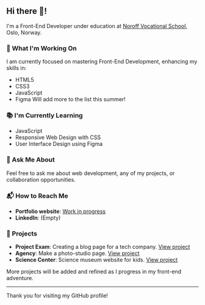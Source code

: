 ## Hi there 👋!


I'm a Front-End Developer under education at [Noroff Vocational School](https://www.noroff.no/), Oslo, Norway.

### 🔭 What I'm Working On
I am currently focused on mastering Front-End Development, enhancing my skills in:
- HTML5
- CSS3
- JavaScript
- Figma
Will add more to the list this summer!

### 📚 I'm Currently Learning
- JavaScript
- Responsive Web Design with CSS
- User Interface Design using Figma

### 💬 Ask Me About
Feel free to ask me about web development, any of my projects, or collaboration opportunities.

### 📬 How to Reach Me
- **Portfolio website**: [Work in progress](https://portfoliopatrickroethe.netlify.app/)
- **LinkedIn**: (Empty)

### 🚀 Projects

- **Project Exam**: Creating a blog page for a tech company. [View project](https://github.com/PatrickRoethe/Examproject)
- **Agency**: Make a photo-studio page. [View project](https://github.com/kanotten/Agency1-frame)
- **Science Center**: Science museum website for kids. [View project](https://github.com/kanotten/science-center-CA)

More projects will be added and refined as I progress in my front-end adventure.

---

Thank you for visiting my GitHub profile!


<!--
**PatrickRoethe/PatrickRoethe** is a ✨ _special_ ✨ repository because its `README.md` (this file) appears on your GitHub profile.

Here are some ideas to get you started:

- 🔭 I’m currently working on ...
- 🌱 I’m currently learning ...
- 👯 I’m looking to collaborate on ...
- 🤔 I’m looking for help with ...
- 💬 Ask me about ...
- 📫 How to reach me: ...
- 😄 Pronouns: ...
- ⚡ Fun fact: ...
-->
